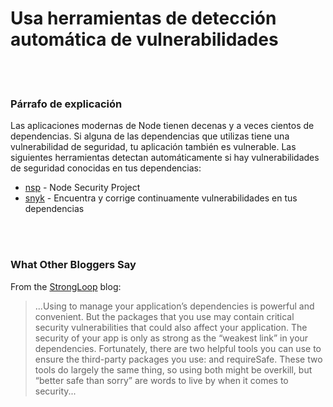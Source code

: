 # Usa herramientas de detección automática de vulnerabilidades

<br/><br/>

### Párrafo de explicación

Las aplicaciones modernas de Node tienen decenas y a veces cientos de dependencias. Si alguna de las dependencias que utilizas tiene una vulnerabilidad de seguridad, tu aplicación también es vulnerable. Las siguientes herramientas detectan automáticamente si hay vulnerabilidades de seguridad conocidas en tus dependencias:

- [nsp](https://www.npmjs.com/package/nsp) - Node Security Project
- [snyk](https://snyk.io/) - Encuentra y corrige continuamente vulnerabilidades en tus dependencias

<br/><br/>

### What Other Bloggers Say

From the [StrongLoop](https://strongloop.com/strongblog/best-practices-for-express-in-production-part-one-security/) blog:

> ...Using to manage your application’s dependencies is powerful and convenient.  But the packages that you use may contain critical security vulnerabilities that could also affect your application.  The security of your app is only as strong as the “weakest link” in your dependencies. Fortunately, there are two helpful tools you can use to ensure the third-party packages you use: and requireSafe.  These two tools do largely the same thing, so using both might be overkill, but “better safe than sorry” are words to live by when it comes to security...
